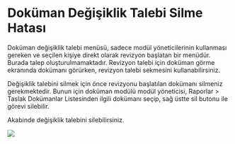 # Doküman Değişiklik Talebi Silme Hatası

Doküman değişiklik talebi menüsü, sadece modül yöneticilerinin kullanması gereken ve seçilen kişiye direkt olarak revizyon başlatan bir menüdür. Burada talep oluşturulmamaktadır. Revizyon talebi için doküman görme ekranında dokümanı görürken, revizyon talebi sekmesini kullanabilirsiniz.

Değişiklik talebini silmek için önce revizyonu başlatılan dokümanı silmeniz gerekmektedir.
Bunun için doküman modülü modül yöneticisi, Raporlar > Taslak Dokümanlar Listesinden ilgili dokümanı seçip, sağ üstte sil butonu ile görevi silebilir.

Akabinde değişiklik talebini silebilirsiniz.

![](https://docsbimser.blob.core.windows.net/imagecontainer/Hata6.png-544f10e8-dc45-414d-9dfa-931b0c8cddf3.png)


